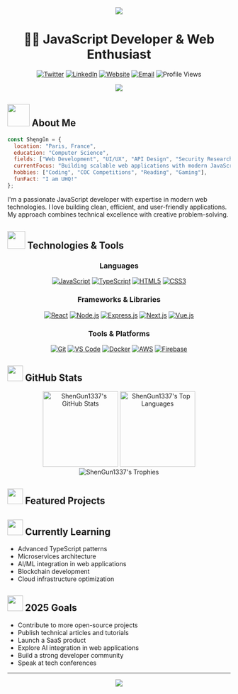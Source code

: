 <div align="center">
  <img src="https://capsule-render.vercel.app/api?type=waving&height=300&color=gradient&text=Shęngũn" />
</div>

<h1 align="center">👨‍💻 JavaScript Developer & Web Enthusiast</h1>

<p align="center">
  <a href="https://twitter.com/Shęngũn"><img src="https://img.shields.io/badge/Twitter-1DA1F2?style=for-the-badge&logo=twitter&logoColor=white" alt="Twitter" /></a>
  <a href="https://www.linkedin.com/in/ShenGun/"><img src="https://img.shields.io/badge/LinkedIn-0077B5?style=for-the-badge&logo=linkedin&logoColor=white" alt="LinkedIn" /></a>
  <a href="https://shengun.dev"><img src="https://img.shields.io/badge/Website-FF5722?style=for-the-badge&logo=google-chrome&logoColor=white" alt="Website" /></a>
  <a href="mailto:contact@shengun.dev"><img src="https://img.shields.io/badge/Email-D14836?style=for-the-badge&logo=gmail&logoColor=white" alt="Email" /></a>
  <img src="https://komarev.com/ghpvc/?username=Shęngũn&style=for-the-badge&color=blueviolet" alt="Profile Views" />
</p>

<div align="center">
  <img src="https://readme-typing-svg.demolab.com?font=Fira+Code&size=22&pause=1000&color=36BCF7FF&center=true&vCenter=true&width=435&lines=JavaScript+Developer;React+%26+Node.js+Expert;Open+Source+Contributor;Always+Learning" />
</div>

## <img src="https://media.giphy.com/media/VgCDAzcKvsR6OM0uWg/giphy.gif" width="50"> About Me

```javascript
const Shęngũn = {
  location: "Paris, France",
  education: "Computer Science",
  fields: ["Web Development", "UI/UX", "API Design", "Security Research"],
  currentFocus: "Building scalable web applications with modern JavaScript",
  hobbies: ["Coding", "COC Competitions", "Reading", "Gaming"],
  funFact: "I am UHQ!"
};
```

I'm a passionate JavaScript developer with expertise in modern web technologies. I love building clean, efficient, and user-friendly applications. My approach combines technical excellence with creative problem-solving.

## <img src="https://media.giphy.com/media/WUlplcMpOCEmTGBtBW/giphy.gif" width="40"> Technologies & Tools

<div align="center">
  
### Languages
[![JavaScript](https://img.shields.io/badge/JavaScript-F7DF1E?style=for-the-badge&logo=javascript&logoColor=black)](https://github.com/ShenGun1337)
[![TypeScript](https://img.shields.io/badge/TypeScript-3178C6?style=for-the-badge&logo=typescript&logoColor=white)](https://github.com/ShenGun1337)
[![HTML5](https://img.shields.io/badge/HTML5-E34F26?style=for-the-badge&logo=html5&logoColor=white)](https://github.com/ShenGun1337)
[![CSS3](https://img.shields.io/badge/CSS3-1572B6?style=for-the-badge&logo=css3&logoColor=white)](https://github.com/ShenGun1337)

### Frameworks & Libraries
[![React](https://img.shields.io/badge/React-61DAFB?style=for-the-badge&logo=react&logoColor=black)](https://github.com/ShenGun1337)
[![Node.js](https://img.shields.io/badge/Node.js-339933?style=for-the-badge&logo=nodedotjs&logoColor=white)](https://github.com/ShenGun1337)
[![Express.js](https://img.shields.io/badge/Express-000000?style=for-the-badge&logo=express&logoColor=white)](https://github.com/ShenGun1337)
[![Next.js](https://img.shields.io/badge/Next.js-000000?style=for-the-badge&logo=nextdotjs&logoColor=white)](https://github.com/ShenGun1337)
[![Vue.js](https://img.shields.io/badge/Vue.js-4FC08D?style=for-the-badge&logo=vuedotjs&logoColor=white)](https://github.com/ShenGun1337)

### Tools & Platforms
[![Git](https://img.shields.io/badge/Git-F05032?style=for-the-badge&logo=git&logoColor=white)](https://github.com/ShenGun1337)
[![VS Code](https://img.shields.io/badge/VS_Code-007ACC?style=for-the-badge&logo=visual-studio-code&logoColor=white)](https://github.com/ShenGun1337)
[![Docker](https://img.shields.io/badge/Docker-2496ED?style=for-the-badge&logo=docker&logoColor=white)](https://github.com/ShenGun1337)
[![AWS](https://img.shields.io/badge/AWS-232F3E?style=for-the-badge&logo=amazon-aws&logoColor=white)](https://github.com/ShenGun1337)
[![Firebase](https://img.shields.io/badge/Firebase-FFCA28?style=for-the-badge&logo=firebase&logoColor=black)](https://github.com/ShenGun1337)

</div>

## <img src="https://media.giphy.com/media/iY8CRBdQXODJSCERIr/giphy.gif" width="35"> GitHub Stats

<div align="center">
  <img src="https://github-readme-stats.vercel.app/api?username=ShenGun1337&show_icons=true&theme=tokyonight&hide_border=true&count_private=true" alt="ShenGun1337's GitHub Stats" height="170" />
  <img src="https://github-readme-stats.vercel.app/api/top-langs/?username=ShenGun1337&layout=compact&theme=tokyonight&hide_border=true" alt="ShenGun1337's Top Languages" height="170" />
</div>

<div align="center">
  <img src="https://github-profile-trophy.vercel.app/?username=ShenGun1337&theme=discord&no-frame=true&column=7&margin-w=15" alt="ShenGun1337's Trophies" />
</div>

## <img src="https://media.giphy.com/media/j2pOGeGYKe2xCCKwfi/giphy.gif" width="35"> Featured Projects




## <img src="https://media.giphy.com/media/L1R1tvI9svkIWwpVYr/giphy.gif" width="35"> Currently Learning

- Advanced TypeScript patterns
- Microservices architecture
- AI/ML integration in web applications
- Blockchain development
- Cloud infrastructure optimization

## <img src="https://media.giphy.com/media/JrXas5Oi5rONl90jmK/giphy.gif" width="35"> 2025 Goals

- Contribute to more open-source projects
- Publish technical articles and tutorials
- Launch a SaaS product
- Explore AI integration in web applications
- Build a strong developer community
- Speak at tech conferences

---

<div align="center">
  <img src="https://capsule-render.vercel.app/api?type=waving&color=gradient&height=100&section=footer" />
</div>
